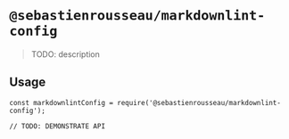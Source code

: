 # `@sebastienrousseau/markdownlint-config`

> TODO: description

## Usage

```
const markdownlintConfig = require('@sebastienrousseau/markdownlint-config');

// TODO: DEMONSTRATE API
```
